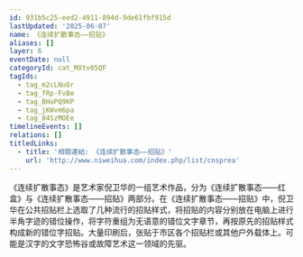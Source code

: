 ```yaml
---
id: 931b5c25-eed2-4911-894d-9de61fbf915d
lastUpdated: '2025-06-07'
name: 《连续扩散事态——招贴》
aliases: []
layer: 6
eventDate: null
categoryId: cat_MXtv05QF
tagIds:
  - tag_m2cLNuOr
  - tag_fRp-FvBe
  - tag_BHaPQ9KP
  - tag_jKWvm6pa
  - tag_845zMOEe
timelineEvents: []
relations: []
titledLinks:
  - title: '相關連結: 《连续扩散事态——招贴》'
    url: 'http://www.niweihua.com/index.php/list/cnsprea'
---
```

《连续扩散事态》是艺术家倪卫华的一组艺术作品，分为《连续扩散事态——红盒》与《连续扩散事态——招贴》两部分。在《连续扩散事态——招贴》中，倪卫华在公共招贴栏上选取了几种流行的招贴样式，将招贴的内容分别放在电脑上进行半角字迹的错位操作，将字符重组为无语意的错位文字章节，再按原先的招贴样式构成新的错位字招贴。大量印刷后，张贴于市区各个招贴栏或其他户外载体上。可能是汉字的文字恐怖谷或故障艺术这一领域的先驱。
